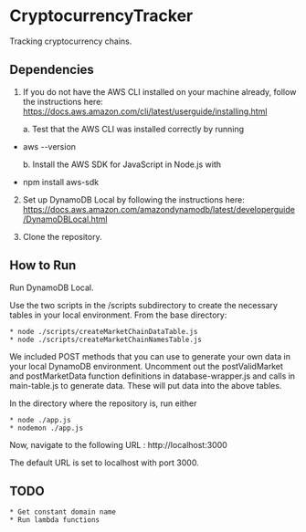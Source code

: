 # CryptocurrencyTracker
Tracking cryptocurrency chains.

## Dependencies
1. If you do not have the AWS CLI installed on your machine already, follow the instructions here: https://docs.aws.amazon.com/cli/latest/userguide/installing.html

    a. Test that the AWS CLI was installed correctly by running
* aws --version

    b. Install the AWS SDK for JavaScript in Node.js with
* npm install aws-sdk

2. Set up DynamoDB Local by following the instructions here: https://docs.aws.amazon.com/amazondynamodb/latest/developerguide/DynamoDBLocal.html

3. Clone the repository.

## How to Run
Run DynamoDB Local.

Use the two scripts in the /scripts subdirectory to create the necessary tables in your local environment. From the base directory:

    * node ./scripts/createMarketChainDataTable.js
    * node ./scripts/createMarketChainNamesTable.js

We included POST methods that you can use to generate your own data in your local DynamoDB environment. Uncomment out the postValidMarket and postMarketData function definitions in database-wrapper.js and calls in main-table.js to generate data. These will put data into the above tables.

In the directory where the repository is, run either   

    * node ./app.js
    * nodemon ./app.js

Now, navigate to the following URL : http://localhost:3000

The default URL is set to localhost with port 3000.

## TODO
    * Get constant domain name
    * Run lambda functions
